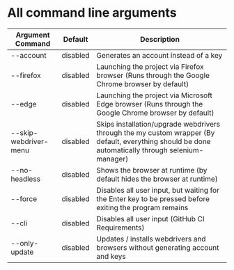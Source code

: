 # All command line arguments

| Argument Command      | Default  |                                          Description                                                    |
| --------------------- | -------- | ------------------------------------------------------------------------------------------------------  |
| --account             | disabled | Generates an account instead of a key                                                                   |
| --firefox             | disabled | Launching the project via Firefox browser (Runs through the Google Chrome browser by default)           |
| --edge                | disabled | Launching the project via Microsoft Edge browser (Runs through the Google Chrome browser by default)    |
| --skip-webdriver-menu | disabled | Skips installation/upgrade webdrivers through the my custom wrapper (By default, everything should be done automatically through selenium-manager) |
| --no-headless         | disabled | Shows the browser at runtime (by default hides the browser at runtime)                                  |
| --force               | disabled | Disables all user input, but waiting for the Enter key to be pressed before exiting the program remains |
| --cli                 | disabled | Disables all user input (GitHub CI Requirements)                                                        |
| --only-update         | disabled | Updates / installs webdrivers and browsers without generating account and keys
